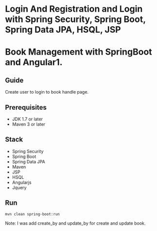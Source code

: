 # Login And Registration and Login with Spring Security, Spring Boot, Spring Data JPA, HSQL, JSP
# Book Management with SpringBoot and Angular1.

## Guide
Create user to login to book handle page.


## Prerequisites
- JDK 1.7 or later
- Maven 3 or later

## Stack
- Spring Security
- Spring Boot
- Spring Data JPA
- Maven
- JSP
- HSQL
- Angularjs
- Jquery

## Run
```mvn clean spring-boot:run```

Note: I was add create_by and update_by for create and update book.